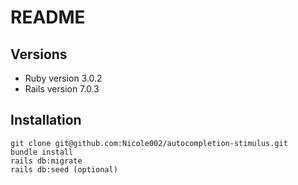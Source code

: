 # README

## Versions
* Ruby version 3.0.2
* Rails version 7.0.3


## Installation
```
git clone git@github.com:Nicole002/autocompletion-stimulus.git
bundle install
rails db:migrate
rails db:seed (optional)
```
